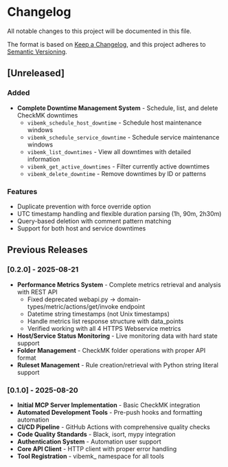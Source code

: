 # Changelog

All notable changes to this project will be documented in this file.

The format is based on [Keep a Changelog](https://keepachangelog.com/en/1.0.0/),
and this project adheres to [Semantic Versioning](https://semver.org/spec/v2.0.0.html).

## [Unreleased]

### Added
- **Complete Downtime Management System** - Schedule, list, and delete CheckMK downtimes
  - `vibemk_schedule_host_downtime` - Schedule host maintenance windows
  - `vibemk_schedule_service_downtime` - Schedule service maintenance windows  
  - `vibemk_list_downtimes` - View all downtimes with detailed information
  - `vibemk_get_active_downtimes` - Filter currently active downtimes
  - `vibemk_delete_downtime` - Remove downtimes by ID or patterns

### Features
- Duplicate prevention with force override option
- UTC timestamp handling and flexible duration parsing (1h, 90m, 2h30m)
- Query-based deletion with comment pattern matching
- Support for both host and service downtimes

## Previous Releases

### [0.2.0] - 2025-08-21
- **Performance Metrics System** - Complete metrics retrieval and analysis with REST API
  - Fixed deprecated webapi.py → domain-types/metric/actions/get/invoke endpoint
  - Datetime string timestamps (not Unix timestamps)
  - Handle metrics list response structure with data_points
  - Verified working with all 4 HTTPS Webservice metrics
- **Host/Service Status Monitoring** - Live monitoring data with hard state support
- **Folder Management** - CheckMK folder operations with proper API format
- **Ruleset Management** - Rule creation/retrieval with Python string literal support

### [0.1.0] - 2025-08-20
- **Initial MCP Server Implementation** - Basic CheckMK integration
- **Automated Development Tools** - Pre-push hooks and formatting automation
- **CI/CD Pipeline** - GitHub Actions with comprehensive quality checks
- **Code Quality Standards** - Black, isort, mypy integration
- **Authentication System** - Automation user support
- **Core API Client** - HTTP client with proper error handling
- **Tool Registration** - vibemk_ namespace for all tools
